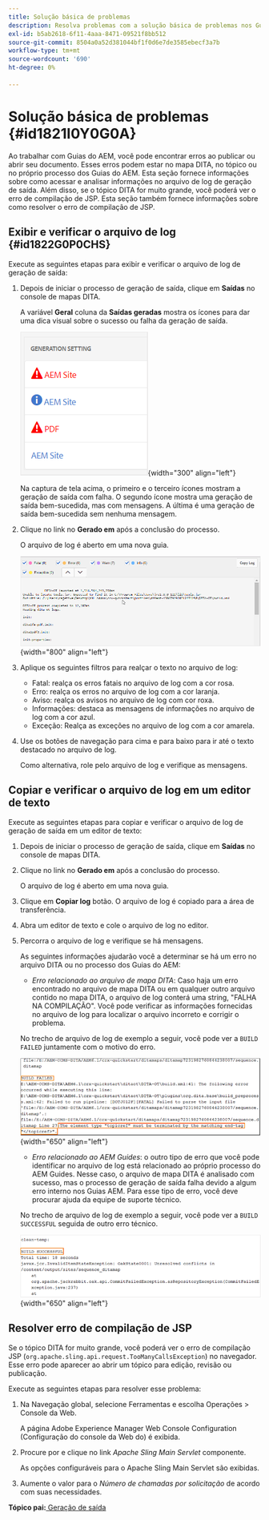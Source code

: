 ```yaml
---
title: Solução básica de problemas
description: Resolva problemas com a solução básica de problemas nos Guias do AEM. Saiba como exibir, copiar e verificar o arquivo de log em um editor de texto e resolver erros de compilação de JSP.
exl-id: b5ab2618-6f11-4aaa-8471-09521f8bb512
source-git-commit: 8504a0a52d381044bf1f0d6e7de3585ebecf3a7b
workflow-type: tm+mt
source-wordcount: '690'
ht-degree: 0%

---
```


# Solução básica de problemas {#id1821I0Y0G0A}

Ao trabalhar com Guias do AEM, você pode encontrar erros ao publicar ou abrir seu documento. Esses erros podem estar no mapa DITA, no tópico ou no próprio processo dos Guias do AEM. Esta seção fornece informações sobre como acessar e analisar informações no arquivo de log de geração de saída. Além disso, se o tópico DITA for muito grande, você poderá ver o erro de compilação de JSP. Esta seção também fornece informações sobre como resolver o erro de compilação de JSP.

## Exibir e verificar o arquivo de log {#id1822G0P0CHS}

Execute as seguintes etapas para exibir e verificar o arquivo de log de geração de saída:

1. Depois de iniciar o processo de geração de saída, clique em **Saídas** no console de mapas DITA.

   A variável **Geral** coluna da **Saídas geradas** mostra os ícones para dar uma dica visual sobre o sucesso ou falha da geração de saída.

   ![](images/output-general-settings.png){width="300" align="left"}

   Na captura de tela acima, o primeiro e o terceiro ícones mostram a geração de saída com falha. O segundo ícone mostra uma geração de saída bem-sucedida, mas com mensagens. A última é uma geração de saída bem-sucedida sem nenhuma mensagem.

1. Clique no link no **Gerado em** após a conclusão do processo.

   O arquivo de log é aberto em uma nova guia.

   ![](images/log-file.png){width="800" align="left"}

1. Aplique os seguintes filtros para realçar o texto no arquivo de log:
   - Fatal: realça os erros fatais no arquivo de log com a cor rosa.
   - Erro: realça os erros no arquivo de log com a cor laranja.
   - Aviso: realça os avisos no arquivo de log com cor roxa.
   - Informações: destaca as mensagens de informações no arquivo de log com a cor azul.
   - Exceção: Realça as exceções no arquivo de log com a cor amarela.
1. Use os botões de navegação para cima e para baixo para ir até o texto destacado no arquivo de log.

   Como alternativa, role pelo arquivo de log e verifique as mensagens.


## Copiar e verificar o arquivo de log em um editor de texto

Execute as seguintes etapas para copiar e verificar o arquivo de log de geração de saída em um editor de texto:

1. Depois de iniciar o processo de geração de saída, clique em **Saídas** no console de mapas DITA.

1. Clique no link no **Gerado em** após a conclusão do processo.

   O arquivo de log é aberto em uma nova guia.

1. Clique em **Copiar log** botão. O arquivo de log é copiado para a área de transferência.
1. Abra um editor de texto e cole o arquivo de log no editor.

1. Percorra o arquivo de log e verifique se há mensagens.

   As seguintes informações ajudarão você a determinar se há um erro no arquivo DITA ou no processo dos Guias do AEM:

   - *Erro relacionado ao arquivo de mapa DITA*: Caso haja um erro encontrado no arquivo de mapa DITA ou em qualquer outro arquivo contido no mapa DITA, o arquivo de log conterá uma string, &quot;FALHA NA COMPILAÇÃO&quot;. Você pode verificar as informações fornecidas no arquivo de log para localizar o arquivo incorreto e corrigir o problema.

   No trecho de arquivo de log de exemplo a seguir, você pode ver a `BUILD FAILED` juntamente com o motivo do erro.

   ![](images/dita-error-in-log-file.png){width="650" align="left"}

   - *Erro relacionado ao AEM Guides*: o outro tipo de erro que você pode identificar no arquivo de log está relacionado ao próprio processo do AEM Guides. Nesse caso, o arquivo de mapa DITA é analisado com sucesso, mas o processo de geração de saída falha devido a algum erro interno nos Guias AEM. Para esse tipo de erro, você deve procurar ajuda da equipe de suporte técnico.

   No trecho de arquivo de log de exemplo a seguir, você pode ver a `BUILD SUCCESSFUL` seguida de outro erro técnico.

   ![](images/process-error-in-log-file.png){width="650" align="left"}


## Resolver erro de compilação de JSP

Se o tópico DITA for muito grande, você poderá ver o erro de compilação JSP \(`org.apache.sling.api.request.TooManyCallsException`\) no navegador. Esse erro pode aparecer ao abrir um tópico para edição, revisão ou publicação.

Execute as seguintes etapas para resolver esse problema:

1. Na Navegação global, selecione Ferramentas e escolha Operações \> Console da Web.

   A página Adobe Experience Manager Web Console Configuration (Configuração do console da Web do) é exibida.

1. Procure por e clique no link *Apache Sling Main Servlet* componente.

   As opções configuráveis para o Apache Sling Main Servlet são exibidas.

1. Aumente o valor para o *Número de chamadas por solicitação* de acordo com suas necessidades.


**Tópico pai:**[ Geração de saída](generate-output.md)
